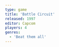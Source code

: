 ```yaml
---
type: game
title: 'Battle Circuit'
released: 1997
editor: Capcom
players: 4
genres:
  - 'Beat them all'
---
```

